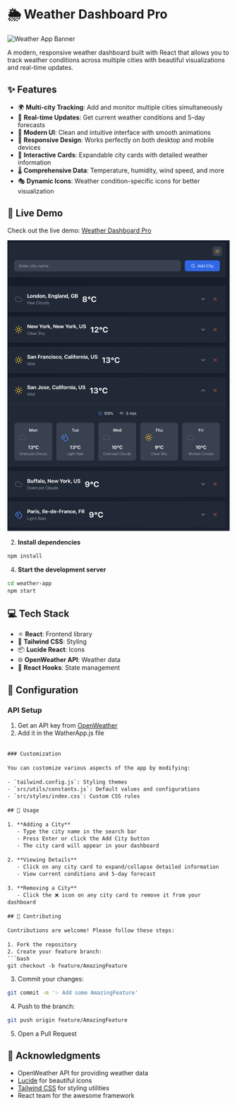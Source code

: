 # 🌦️ Weather Dashboard Pro

![Weather App Banner](/api/placeholder/800/200)

A modern, responsive weather dashboard built with React that allows you to track weather conditions across multiple cities with beautiful visualizations and real-time updates.

## ✨ Features

- 🌍 **Multi-city Tracking**: Add and monitor multiple cities simultaneously
- 🎯 **Real-time Updates**: Get current weather conditions and 5-day forecasts
- 🎨 **Modern UI**: Clean and intuitive interface with smooth animations
- 📱 **Responsive Design**: Works perfectly on both desktop and mobile devices
- 🔄 **Interactive Cards**: Expandable city cards with detailed weather information
- 🌡️ **Comprehensive Data**: Temperature, humidity, wind speed, and more
- 🎭 **Dynamic Icons**: Weather condition-specific icons for better visualization

## 🚀 Live Demo

Check out the live demo: [Weather Dashboard Pro](https://your-demo-link.com)

![App Screenshot](screenshot.png)

2. **Install dependencies**
```bash
npm install
```

4. **Start the development server**
```bash
cd weather-app
npm start
```

## 💻 Tech Stack

- ⚛️ **React**: Frontend library
- 🎨 **Tailwind CSS**: Styling
- 📦 **Lucide React**: Icons
- 🌐 **OpenWeather API**: Weather data
- 🔄 **React Hooks**: State management

## 🔧 Configuration

### API Setup

1. Get an API key from [OpenWeather](https://openweathermap.org/api)
2. Add it in the WatherApp.js file
```

### Customization

You can customize various aspects of the app by modifying:

- `tailwind.config.js`: Styling themes
- `src/utils/constants.js`: Default values and configurations
- `src/styles/index.css`: Custom CSS rules

## 📖 Usage

1. **Adding a City**
   - Type the city name in the search bar
   - Press Enter or click the Add City button
   - The city card will appear in your dashboard

2. **Viewing Details**
   - Click on any city card to expand/collapse detailed information
   - View current conditions and 5-day forecast

3. **Removing a City**
   - Click the ❌ icon on any city card to remove it from your dashboard

## 🤝 Contributing

Contributions are welcome! Please follow these steps:

1. Fork the repository
2. Create your feature branch:
```bash
git checkout -b feature/AmazingFeature
```
3. Commit your changes:
```bash
git commit -m '✨ Add some AmazingFeature'
```
4. Push to the branch:
```bash
git push origin feature/AmazingFeature
```
5. Open a Pull Request

## 👏 Acknowledgments

- OpenWeather API for providing weather data
- [Lucide](https://lucide.dev) for beautiful icons
- [Tailwind CSS](https://tailwindcss.com) for styling utilities
- React team for the awesome framework